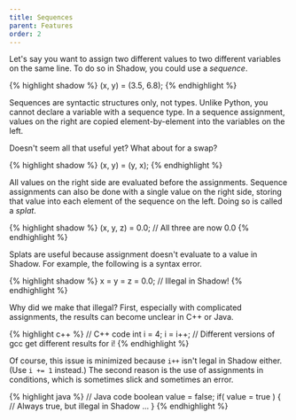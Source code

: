```yaml
---
title: Sequences
parent: Features
order: 2
---
```


Let's say you want to assign two different values to two different variables on the same line.  To do so in Shadow, you could use a <em>sequence</em>.

{% highlight shadow %}
(x, y) = (3.5, 6.8);
{% endhighlight %}


Sequences are syntactic structures only, not types.  Unlike Python, you cannot declare a variable with a sequence type.  In a sequence assignment, values on the right are copied element-by-element into the variables on the left.  

Doesn't seem all that useful yet?  What about for a swap?

{% highlight shadow %}
(x, y) = (y, x);
{% endhighlight %}

All values on the right side are evaluated before the assignments.  Sequence assignments can also be done with a single value on the right side, storing that value into each element of the sequence on the left. Doing so is called a *splat*.


{% highlight shadow %}
(x, y, z) = 0.0; // All three are now 0.0
{% endhighlight %}

Splats are useful because assignment doesn't evaluate to a value in Shadow.  For example, the following is a syntax error.

{% highlight shadow %}
x = y = z = 0.0; // Illegal in Shadow!
{% endhighlight %}			

Why did we make that illegal?  First, especially with complicated assignments, the results can become unclear in C++ or Java.

{% highlight c++ %}
// C++ code
int i = 4;
i = i++; // Different versions of gcc get different results for i!
{% endhighlight %}

Of course, this issue is minimized because `i++` isn't legal in Shadow either.  (Use `i += 1` instead.)  The second reason is the use of assignments in conditions, which is sometimes slick and sometimes an error.

			
{% highlight java %}
// Java code
boolean value = false;
if( value = true ) { // Always true, but illegal in Shadow
	...
}
{% endhighlight %}	